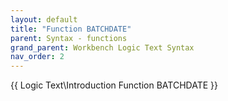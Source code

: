 ```yaml
---
layout: default
title: "Function BATCHDATE"
parent: Syntax - functions
grand_parent: Workbench Logic Text Syntax
nav_order: 2
---
```


{{ Logic Text\Introduction Function BATCHDATE }}